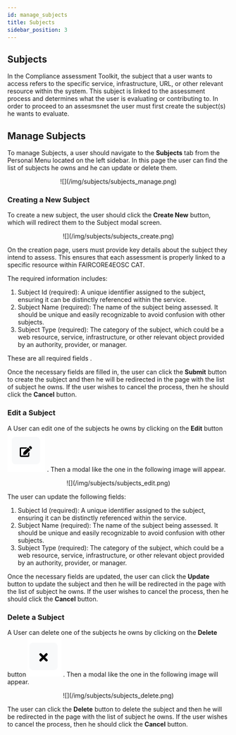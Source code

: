 ```yaml
---
id: manage_subjects
title: Subjects
sidebar_position: 3
---
```


## Subjects  

In the Compliance assessment Toolkit, the subject that a user wants to access refers to the specific service, infrastructure, URL, or other relevant resource within the system. 
This subject is linked to the assessment process and determines what the user is evaluating or contributing to. In order to proceed to an assesmsnet the user must first create the subject(s) he wants to evaluate. 


## Manage Subjects

To manage Subjects, a user should navigate to the **Subjects** tab from the Personal Menu located on the left sidebar. 
In this page the user can find the list of subjects he owns and he can update or delete them. 

<p align="center">
  ![](/img/subjects/subjects_manage.png)
</p>

### Creating a New Subject

To create a new subject, the user should click the **Create New** button, which will redirect them to the Subject modal screen.  

<p align="center">
  ![](/img/subjects/subjects_create.png)
</p>

On the creation page, users must provide key details about the subject they intend to assess. This ensures that each assessment is properly linked to a specific resource within FAIRCORE4EOSC CAT.

The required information includes:

  1. Subject Id (required):  A unique identifier assigned to the subject, ensuring it can be distinctly referenced within the service.
  2. Subject Name (required): The name of the subject being assessed. It should be unique and easily recognizable to avoid confusion with other subjects. 
  3. Subject Type (required): The category of the subject, which could be a web resource, service, infrastructure, or other relevant object provided by an authority, provider, or manager. 

These are all required fields . 

Once the necessary fields are filled in, the user can click the **Submit** button to create the subject and then he will be redirected in the page with the list of subject he owns.
If the user wishes to cancel the process, then he should click the **Cancel** button.

### Edit a Subject

A User can edit one of the subjects he owns by clicking on the **Edit** button ![](/img/buttons/buttons_edit.png) . Then a modal like the one in the following image will appear.

<p align="center">
  ![](/img/subjects/subjects_edit.png)
</p>

The user can update the following fields:

  1. Subject Id (required):  A unique identifier assigned to the subject, ensuring it can be distinctly referenced within the service.
  2. Subject Name (required): The name of the subject being assessed. It should be unique and easily recognizable to avoid confusion with other subjects. 
  3. Subject Type (required): The category of the subject, which could be a web resource, service, infrastructure, or other relevant object provided by an authority, provider, or manager. 

Once the necessary fields are updated, the user can click the **Update** button to update the subject and then he will be redirected in the page with the list of subject he owns.
If the user wishes to cancel the process, then he should click the **Cancel** button.


### Delete a Subject

A User can delete one of the subjects he owns by clicking on the **Delete** button ![](/img/buttons/buttons_delete.png) . Then a modal like the one in the following image will appear.

<p align="center">
  ![](/img/subjects/subjects_delete.png)
</p>

The user can click the **Delete** button to delete the subject and then he will be redirected in the page with the list of subject he owns.
If the user wishes to cancel the process, then he should click the **Cancel** button.



